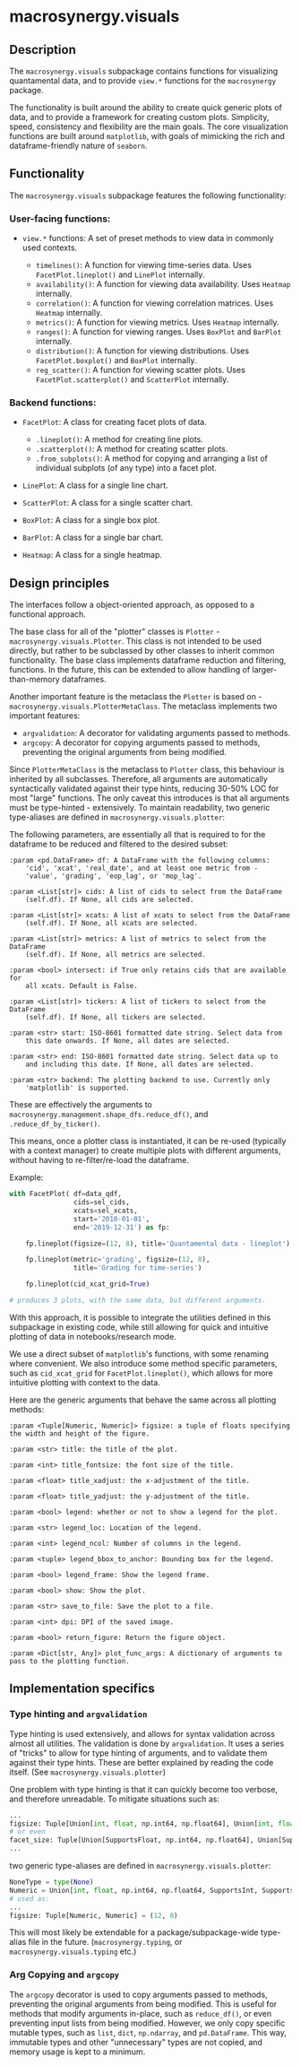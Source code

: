 # macrosynergy.visuals

## Description

The `macrosynergy.visuals` subpackage contains functions for visualizing quantamental data, and to provide `view.*` functions for the `macrosynergy` package.

The functionality is built around the ability to create quick generic plots of data, and to provide a framework for creating custom plots.
Simplicity, speed, consistency and flexibility are the main goals.
The core visualization functions are built around `matplotlib`, with goals of mimicking the rich and dataframe-friendly nature of `seaborn`.

## Functionality

The `macrosynergy.visuals` subpackage features the following functionality:

### User-facing functions:

- `view.*` functions: A set of preset methods to view data in commonly used contexts.

  - `timelines()`: A function for viewing time-series data. Uses `FacetPlot.lineplot()` and `LinePlot` internally.
  - `availability()`: A function for viewing data availability. Uses `Heatmap` internally.
  - `correlation()`: A function for viewing correlation matrices. Uses `Heatmap` internally.
  - `metrics()`: A function for viewing metrics. Uses `Heatmap` internally.
  - `ranges()`: A function for viewing ranges. Uses `BoxPlot` and `BarPlot` internally.
  - `distribution()`: A function for viewing distributions. Uses `FacetPlot.boxplot()` and `BoxPlot` internally.
  - `reg_scatter()`: A function for viewing scatter plots. Uses `FacetPlot.scatterplot()` and `ScatterPlot` internally.

### Backend functions:

- `FacetPlot`: A class for creating facet plots of data.

  - `.lineplot()`: A method for creating line plots.
  - `.scatterplot()`: A method for creating scatter plots.
  - `.from_subplots()`: A method for copying and arranging a list of individual subplots (of any type) into a facet plot.

- `LinePlot`: A class for a single line chart.
- `ScatterPlot`: A class for a single scatter chart.
- `BoxPlot`: A class for a single box plot.
- `BarPlot`: A class for a single bar chart.
- `Heatmap`: A class for a single heatmap.

## Design principles

The interfaces follow a object-oriented approach, as opposed to a functional approach.

The base class for all of the "plotter" classes is `Plotter` - `macrosynergy.visuals.Plotter`.
This class is not intended to be used directly, but rather to be subclassed by other classes to inherit common functionality.
The base class implements dataframe reduction and filtering, functions. In the future, this can be extended to allow handling of larger-than-memory dataframes.

Another important feature is the metaclass the `Plotter` is based on - `macrosynergy.visuals.PlotterMetaClass`.
The metaclass implements two important features:

- `argvalidation`: A decorator for validating arguments passed to methods.
- `argcopy`: A decorator for copying arguments passed to methods, preventing the original arguments from being modified.

Since `PlotterMetaClass` is the metaclass to `Plotter` class, this behaviour is inherited by all subclasses. Therefore, all arguments are automatically syntactically validated against their type hints, reducing 30-50% LOC for most "large" functions. The only caveat this introduces is that all arguments must be type-hinted - extensively.
To maintain readability, two generic type-aliases are defined in `macrosynergy.visuals.plotter`:

The following parameters, are essentially all that is required to for the dataframe to be reduced and filtered to the desired subset:

```
:param <pd.DataFrame> df: A DataFrame with the following columns:
    'cid', 'xcat', 'real_date', and at least one metric from -
    'value', 'grading', 'eop_lag', or 'mop_lag'.

:param <List[str]> cids: A list of cids to select from the DataFrame
    (self.df). If None, all cids are selected.

:param <List[str]> xcats: A list of xcats to select from the DataFrame
    (self.df). If None, all xcats are selected.

:param <List[str]> metrics: A list of metrics to select from the DataFrame
    (self.df). If None, all metrics are selected.

:param <bool> intersect: if True only retains cids that are available for
    all xcats. Default is False.

:param <List[str]> tickers: A list of tickers to select from the DataFrame
    (self.df). If None, all tickers are selected.

:param <str> start: ISO-8601 formatted date string. Select data from
    this date onwards. If None, all dates are selected.

:param <str> end: ISO-8601 formatted date string. Select data up to
    and including this date. If None, all dates are selected.

:param <str> backend: The plotting backend to use. Currently only
    'matplotlib' is supported.

```

These are effectively the arguments to `macrosynergy.management.shape_dfs.reduce_df()`, and `.reduce_df_by_ticker()`.

This means, once a plotter class is instantiated, it can be re-used (typically with a context manager) to create multiple plots with different arguments, without having to re-filter/re-load the dataframe.

Example:

```python
with FacetPlot( df=data_qdf,
                cids=sel_cids,
                xcats=sel_xcats,
                start='2010-01-01',
                end='2019-12-31') as fp:

    fp.lineplot(figsize=(12, 8), title='Quantamental data - lineplot')

    fp.lineplot(metric='grading', figsize=(12, 8),
                title='Grading for time-series')

    fp.lineplot(cid_xcat_grid=True)

# produces 3 plots, with the same data, but different arguments.

```

With this approach, it is possible to integrate the utilities defined in this subpackage in existing code, while still allowing for quick and intuitive plotting of data in notebooks/research mode.

We use a direct subset of `matplotlib`'s functions, with some renaming where convenient. We also introduce some method specific parameters, such as `cid_xcat_grid` for `FacetPlot.lineplot()`, which allows for more intuitive plotting with context to the data.

Here are the generic arguments that behave the same across all plotting methods:

```
:param <Tuple[Numeric, Numeric]> figsize: a tuple of floats specifying the width and height of the figure.

:param <str> title: the title of the plot.

:param <int> title_fontsize: the font size of the title.

:param <float> title_xadjust: the x-adjustment of the title.

:param <float> title_yadjust: the y-adjustment of the title.

:param <bool> legend: whether or not to show a legend for the plot.

:param <str> legend_loc: Location of the legend.

:param <int> legend_ncol: Number of columns in the legend.

:param <tuple> legend_bbox_to_anchor: Bounding box for the legend.

:param <bool> legend_frame: Show the legend frame.

:param <bool> show: Show the plot.

:param <str> save_to_file: Save the plot to a file.

:param <int> dpi: DPI of the saved image.

:param <bool> return_figure: Return the figure object.

:param <Dict[str, Any]> plot_func_args: A dictionary of arguments to pass to the plotting function.
```

## Implementation specifics

### Type hinting and `argvalidation`

Type hinting is used extensively, and allows for syntax validation across almost all utilities. The validation is done by `argvalidation`. It uses a series of "tricks" to allow for type hinting of arguments, and to validate them against their type hints. These are better explained by reading the code itself. (See `macrosynergy.visuals.plotter`)

One problem with type hinting is that it can quickly become too verbose, and therefore unreadable.
To mitigate situations such as:

```python
...
figsize: Tuple[Union[int, float, np.int64, np.float64], Union[int, float, np.int64, np.float64]] = (12, 8)
# or even
facet_size: Tuple[Union[SupportsFloat, np.int64, np.float64], Union[SupportsFloat, np.int64, np.float64]] = (12, 8)
...
```

two generic type-aliases are defined in `macrosynergy.visuals.plotter`:

```python
NoneType = type(None)
Numeric = Union[int, float, np.int64, np.float64, SupportsInt, SupportsFloat]
# used as:
...
figsize: Tuple[Numeric, Numeric] = (12, 8)
```

This will most likely be extendable for a package/subpackage-wide type-alias file in the future. (`macrosynergy.typing`, or
`macrosynergy.visuals.typing` etc.)

### Arg Copying and `argcopy`

The `argcopy` decorator is used to copy arguments passed to methods, preventing the original arguments from being modified. This is useful for methods that modify arguments in-place, such as `reduce_df()`, or even preventing input lists from being modified.
However, we only copy specific mutable types, such as `list`, `dict`, `np.ndarray`, and `pd.DataFrame`. This way, immutable types and other "unnecessary" types are not copied, and memory usage is kept to a minimum.
